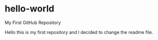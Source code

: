 # hello-world
My First GitHub Repository

Hello this is my first repository and I decided to change the readme file.
